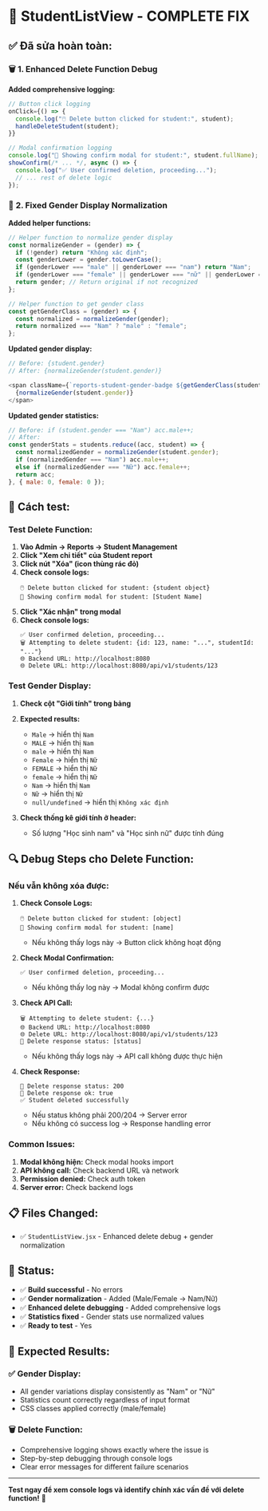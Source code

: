 # 🚨 StudentListView - COMPLETE FIX

## ✅ **Đã sửa hoàn toàn:**

### 🗑️ **1. Enhanced Delete Function Debug**

**Added comprehensive logging:**
```javascript
// Button click logging
onClick={() => {
  console.log("🖱️ Delete button clicked for student:", student);
  handleDeleteStudent(student);
}}

// Modal confirmation logging
console.log("🔔 Showing confirm modal for student:", student.fullName);
showConfirm(/* ... */, async () => {
  console.log("✅ User confirmed deletion, proceeding...");
  // ... rest of delete logic
});
```

### 👥 **2. Fixed Gender Display Normalization**

**Added helper functions:**
```javascript
// Helper function to normalize gender display
const normalizeGender = (gender) => {
  if (!gender) return "Không xác định";
  const genderLower = gender.toLowerCase();
  if (genderLower === "male" || genderLower === "nam") return "Nam";
  if (genderLower === "female" || genderLower === "nữ" || genderLower === "nu") return "Nữ";
  return gender; // Return original if not recognized
};

// Helper function to get gender class
const getGenderClass = (gender) => {
  const normalized = normalizeGender(gender);
  return normalized === "Nam" ? "male" : "female";
};
```

**Updated gender display:**
```javascript
// Before: {student.gender}
// After: {normalizeGender(student.gender)}

<span className={`reports-student-gender-badge ${getGenderClass(student.gender)}`}>
  {normalizeGender(student.gender)}
</span>
```

**Updated gender statistics:**
```javascript
// Before: if (student.gender === "Nam") acc.male++;
// After: 
const genderStats = students.reduce((acc, student) => {
  const normalizedGender = normalizeGender(student.gender);
  if (normalizedGender === "Nam") acc.male++;
  else if (normalizedGender === "Nữ") acc.female++;
  return acc;
}, { male: 0, female: 0 });
```

## 🧪 **Cách test:**

### **Test Delete Function:**
1. **Vào Admin → Reports → Student Management**
2. **Click "Xem chi tiết" của Student report**
3. **Click nút "Xóa" (icon thùng rác đỏ)**
4. **Check console logs:**
   ```
   🖱️ Delete button clicked for student: {student object}
   🔔 Showing confirm modal for student: [Student Name]
   ```
5. **Click "Xác nhận" trong modal**
6. **Check console logs:**
   ```
   ✅ User confirmed deletion, proceeding...
   🗑️ Attempting to delete student: {id: 123, name: "...", studentId: "..."}
   🌐 Backend URL: http://localhost:8080
   🌐 Delete URL: http://localhost:8080/api/v1/students/123
   ```

### **Test Gender Display:**
1. **Check cột "Giới tính" trong bảng**
2. **Expected results:**
   - `Male` → hiển thị `Nam`
   - `MALE` → hiển thị `Nam`  
   - `male` → hiển thị `Nam`
   - `Female` → hiển thị `Nữ`
   - `FEMALE` → hiển thị `Nữ`
   - `female` → hiển thị `Nữ`
   - `Nam` → hiển thị `Nam`
   - `Nữ` → hiển thị `Nữ`
   - `null/undefined` → hiển thị `Không xác định`

3. **Check thống kê giới tính ở header:**
   - Số lượng "Học sinh nam" và "Học sinh nữ" được tính đúng

## 🔍 **Debug Steps cho Delete Function:**

### **Nếu vẫn không xóa được:**

1. **Check Console Logs:**
   ```
   🖱️ Delete button clicked for student: [object]
   🔔 Showing confirm modal for student: [name]
   ```
   - Nếu không thấy logs này → Button click không hoạt động

2. **Check Modal Confirmation:**
   ```
   ✅ User confirmed deletion, proceeding...
   ```
   - Nếu không thấy log này → Modal không confirm được

3. **Check API Call:**
   ```
   🗑️ Attempting to delete student: {...}
   🌐 Backend URL: http://localhost:8080
   🌐 Delete URL: http://localhost:8080/api/v1/students/123
   📡 Delete response status: [status]
   ```
   - Nếu không thấy logs này → API call không được thực hiện

4. **Check Response:**
   ```
   📡 Delete response status: 200
   📡 Delete response ok: true
   ✅ Student deleted successfully
   ```
   - Nếu status không phải 200/204 → Server error
   - Nếu không có success log → Response handling error

### **Common Issues:**

1. **Modal không hiện:** Check modal hooks import
2. **API không call:** Check backend URL và network
3. **Permission denied:** Check auth token
4. **Server error:** Check backend logs

## 📋 **Files Changed:**
- ✅ `StudentListView.jsx` - Enhanced delete debug + gender normalization

## 🚀 **Status:**
- ✅ **Build successful** - No errors
- ✅ **Gender normalization** - Added (Male/Female → Nam/Nữ)
- ✅ **Enhanced delete debugging** - Added comprehensive logs
- ✅ **Statistics fixed** - Gender stats use normalized values
- ✅ **Ready to test** - Yes

## 🎯 **Expected Results:**

### ✅ **Gender Display:**
- All gender variations display consistently as "Nam" or "Nữ"
- Statistics count correctly regardless of input format
- CSS classes applied correctly (male/female)

### 🗑️ **Delete Function:**
- Comprehensive logging shows exactly where the issue is
- Step-by-step debugging through console logs
- Clear error messages for different failure scenarios

---

**Test ngay để xem console logs và identify chính xác vấn đề với delete function!** 🎉
